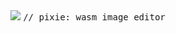 <div align="center">

<img src="https://i.imgur.com/3sW260n.png">

<samp>
// pixie: wasm image editor
</samp>

</div>
